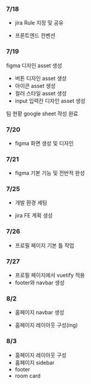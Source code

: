 ### 7/18

- jira Rule 지정 및 공유

- 프론트엔드 컨벤션

  

### 7/19

figma 디자인 asset 생성

- 버튼 디자인 asset 생성
- 아이콘 asset 생성
- 컬러 스타일 asset 생성
- input 입력칸 디자인 asset 생성

팀 현황 google sheet 작성 완료



### 7/20

- figma 화면 생성 및 디자인



### 7/21

- figma 기본 기능 및 전반적 완성



### 7/25

- 개발 환경 세팅

- jira  FE 계획 생성

  

### 7/26

- 프로필 페이지 기본 틀 작업

  

### 7/27

- 프로필 페이지에서 vuetify 적용
- footer와 navbar 생성



### 8/2

- 홈페이지 navbar 생성

- 홈페이지 레이아웃 구성(ing)

  

### 8/3

- 홈페이지 레이아웃 구성
- 홈페이지 sidebar
- footer
- room card